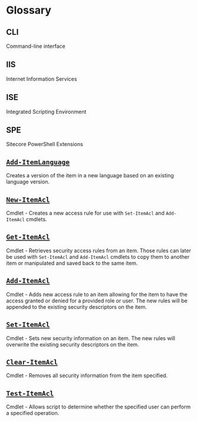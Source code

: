 # Glossary

## CLI

Command-line interface

## IIS

Internet Information Services

## ISE

Integrated Scripting Environment

## SPE

Sitecore PowerShell Extensions

## [`Add-ItemLanguage`](appendix/commands/Add-ItemLanguage.html)

Creates a version of the item in a new language based on an existing language version.

## [`New-ItemAcl`](appendix/commands/New-ItemAcl.html)
Cmdlet - Creates a new access rule for use with `Set-ItemAcl` and `Add-ItemAcl` cmdlets.

## [`Get-ItemAcl`](appendix/commands/Get-ItemAcl.html)
Cmdlet - Retrieves security access rules from an item. Those rules can later be used with `Set-ItemAcl` and `Add-ItemAcl` cmdlets to copy them to another item or manipulated and saved back to the same item.

## [`Add-ItemAcl`](appendix/commands/Add-ItemAcl.html) 
Cmdlet - Adds new access rule to an item allowing for the item to have the access granted or denied for a provided role or user. The new rules will be appended to the existing security descriptors on the item.

## [`Set-ItemAcl`](appendix/commands/Set-ItemAcl.html) 
Cmdlet - Sets new security information on an item. The new rules will overwrite the existing security descriptors on the item.

## [`Clear-ItemAcl`](appendix/commands/Clear-ItemAcl.html)
Cmdlet - Removes all security information from the item specified.

## [`Test-ItemAcl`](appendix/commands/Test-ItemAcl.html) 
Cmdlet - Allows script to determine whether the specified user can perform a specified operation.
